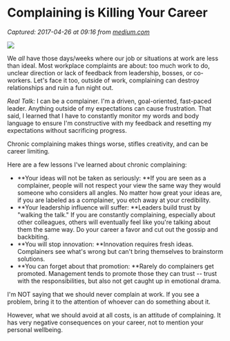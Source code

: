 # Complaining is Killing Your Career 

_Captured: 2017-04-26 at 09:16 from [medium.com](https://medium.com/@salesforce/complaining-is-killing-your-career-b4b152e548f9?source=userActivityShare-c79006fee040-1493190970)_

![](https://cdn-images-1.medium.com/max/600/0*FWc1WFb1Qpz8LIhF.jpg)

We *all* have those days/weeks where our job or situations at work are less than ideal. Most workplace complaints are about: too much work to do, unclear direction or lack of feedback from leadership, bosses, or co-workers. Let's face it too, outside of work, complaining can destroy relationships and ruin a fun night out.

_Real Talk:_ I can be a complainer. I'm a driven, goal-oriented, fast-paced leader. Anything outside of my expectations can cause frustration. That said, I learned that I have to constantly monitor my words and body language to ensure I'm constructive with my feedback and resetting my expectations without sacrificing progress.

Chronic complaining makes things worse, stifles creativity, and can be career limiting.

Here are a few lessons I've learned about chronic complaining:

  * **Your ideas will not be taken as seriously: **If you are seen as a complainer, people will not respect your view the same way they would someone who considers all angles. No matter how great your ideas are, if you are labeled as a complainer, you etch away at your credibility.
  * **Your leadership influence will suffer: **Leaders build trust by "walking the talk." If you are constantly complaining, especially about other colleagues, others will eventually feel like you're talking about them the same way. Do your career a favor and cut out the gossip and backbiting.
  * **You will stop innovation: **Innovation requires fresh ideas. Complainers see what's wrong but can't bring themselves to brainstorm solutions.
  * **You can forget about that promotion: **Rarely do complainers get promoted. Management tends to promote those they can trust -- trust with the responsibilities, but also not get caught up in emotional drama.

I'm NOT saying that we should never complain at work. If you see a problem, bring it to the attention of whoever can do something about it.

However, what we should avoid at all costs, is an attitude of complaining. It has very negative consequences on your career, not to mention your personal wellbeing.
